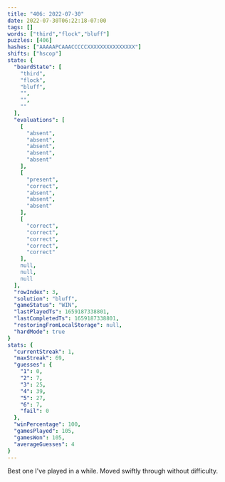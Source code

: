 ```yaml
---
title: "406: 2022-07-30"
date: 2022-07-30T06:22:18-07:00
tags: []
words: ["third","flock","bluff"]
puzzles: [406]
hashes: ["AAAAAPCAAACCCCCXXXXXXXXXXXXXXX"]
shifts: ["hscop"]
state: {
  "boardState": [
    "third",
    "flock",
    "bluff",
    "",
    "",
    ""
  ],
  "evaluations": [
    [
      "absent",
      "absent",
      "absent",
      "absent",
      "absent"
    ],
    [
      "present",
      "correct",
      "absent",
      "absent",
      "absent"
    ],
    [
      "correct",
      "correct",
      "correct",
      "correct",
      "correct"
    ],
    null,
    null,
    null
  ],
  "rowIndex": 3,
  "solution": "bluff",
  "gameStatus": "WIN",
  "lastPlayedTs": 1659187338801,
  "lastCompletedTs": 1659187338801,
  "restoringFromLocalStorage": null,
  "hardMode": true
}
stats: {
  "currentStreak": 1,
  "maxStreak": 69,
  "guesses": {
    "1": 0,
    "2": 7,
    "3": 25,
    "4": 39,
    "5": 27,
    "6": 7,
    "fail": 0
  },
  "winPercentage": 100,
  "gamesPlayed": 105,
  "gamesWon": 105,
  "averageGuesses": 4
}
---
```


<!-- more -->
Best one I've played in a while. Moved swiftly through without difficulty. 
